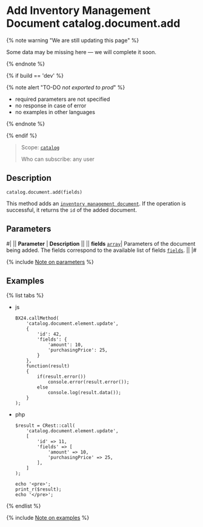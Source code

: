 # Add Inventory Management Document catalog.document.add

{% note warning "We are still updating this page" %}

Some data may be missing here — we will complete it soon.

{% endnote %}

{% if build == 'dev' %}

{% note alert "TO-DO _not exported to prod_" %}

- required parameters are not specified
- no response in case of error
- no examples in other languages
  
{% endnote %}

{% endif %}

> Scope: [`catalog`](../../scopes/permissions.md)
>
> Who can subscribe: any user

## Description

```http
catalog.document.add(fields)
```

This method adds an [`inventory management document`](../enum/catalog-enum-get-store-document-types.md).
If the operation is successful, it returns the `id` of the added document.

## Parameters

#|
|| **Parameter** | **Description** ||
|| **fields**
[`array`](../../data-types.md)| Parameters of the document being added. The fields correspond to the available list of fields [`fields`](catalog-document-get-fields.md). ||
|#

{% include [Note on parameters](../../../_includes/required.md) %}

## Examples

{% list tabs %}

- js
  
    ```
    BX24.callMethod(
        'catalog.document.element.update',
        {
            'id': 42,
            'fields': {
                'amount': 10,
                'purchasingPrice': 25,
            }
        },
        function(result)
        {
            if(result.error())
                console.error(result.error());
            else
                console.log(result.data());
        }
    );
    ```

- php
  
    ```
    $result = CRest::call(
        'catalog.document.element.update',
        [
            'id' => 11,
            'fields' => [
                'amount' => 10,
                'purchasingPrice' => 25,
            ],
        ]
    );

    echo '<pre>';
    print_r($result);
    echo '</pre>';
    ```

{% endlist %}

{% include [Note on examples](../../../_includes/examples.md) %}